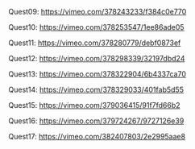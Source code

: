 Quest09:
https://vimeo.com/378243233/f384c0e770

Quest10:
https://vimeo.com/378253547/1ee86ade05

Quest11:
https://vimeo.com/378280779/debf0873ef

Quest12:
https://vimeo.com/378298339/32197dbd24

Quest13:
https://vimeo.com/378322904/6b4337ca70

Quest14:
https://vimeo.com/378329033/401fab5d55

Quest15:
https://vimeo.com/379036415/91f7fd66b2

Quest16:
https://vimeo.com/379724267/9727126e39

Quest17:
https://vimeo.com/382407803/2e2995aae8
